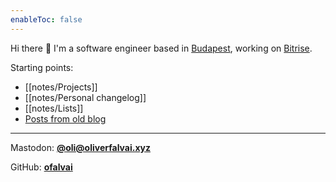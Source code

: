 ```yaml
---
enableToc: false
---
```


Hi there 👋
I'm a software engineer based in [Budapest](https://en.wikipedia.org/wiki/Budapest), working on [Bitrise](https://bitrise.io/).

Starting points:
- [[notes/Projects]]
- [[notes/Personal changelog]]
- [[notes/Lists]]
- [Posts from old blog](/tags/blog)

---

Mastodon: [**@oli@oliverfalvai.xyz**](https://mastodon.oliverfalvai.xyz/@oli)

GitHub: [**ofalvai**](https://github.com/ofalvai)

